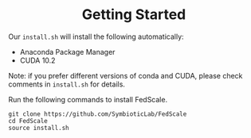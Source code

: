 ---
---

<h1 align="center">
  Getting Started
</h1>

Our `install.sh` will install the following automatically:

- Anaconda Package Manager
- CUDA 10.2

Note: if you prefer different versions of conda and CUDA, please check comments in `install.sh` for details.

Run the following commands to install FedScale.

```
git clone https://github.com/SymbioticLab/FedScale
cd FedScale
source install.sh
```
